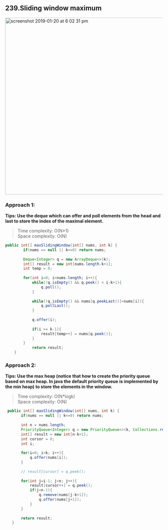 ## 239.Sliding window maximum
<img width="565" alt="screenshot 2019-01-20 at 6 02 31 pm" src="https://user-images.githubusercontent.com/30597963/51437767-b44ff580-1cdd-11e9-9c2f-1b69f24c4c45.png">

### Approach 1:
**Tips: Use the deque which can offer and poll elements from the head and last to store the index of the maximal element.**

>Time complexity: O(N*1)  
 Space complexity: O(N)

```java
public int[] maxSlidingWindow(int[] nums, int k) {
        if(nums == null || k<=0) return nums;
        
        Deque<Integer> q = new ArrayDeque<>(k);
        int[] result = new int[nums.length-k+1];
        int temp = 0;
        
        for(int i=0; i<nums.length; i++){
            while(!q.isEmpty() && q.peek() < i-k+1){
                q.poll();
            }
            
            while(!q.isEmpty() && nums[q.peekLast()]<nums[i]){
                q.pollLast();
            }
            
            q.offer(i);
            
            if(i >= k-1){
                result[temp++] = nums[q.peek()];
            }
        }
            return result;
    }
```

### Approach 2:
**Tips: Use the max heap (notice that how to create the priority queue based on max heap. In java the default priority queue is
  implemented by the min heap) to store the elements in the window.**

>Time complexity: O(N*logk)  
 Space complexity: O(N)
 
 ```java
  public int[] maxSlidingWindow(int[] nums, int k) {
        if(nums == null || k<=0) return nums;
        
        int n = nums.length;
        PriorityQueue<Integer> q = new PriorityQueue<>(k, Collections.reverseOrder());
        int[] result = new int[n-k+1];
        int cursor = 0;
        int i;
        
        for(i=0; i<k; i++){
            q.offer(nums[i]);
        }
        
        // result[cursor] = q.peek();
        
        for(int j=i-1; j<n; j++){
            result[cursor++] = q.peek();
            if(j<n-1){
                q.remove(nums[j-k+1]);
                q.offer(nums[j+1]);
            }
        }
        
        return result;
    }
```
 























